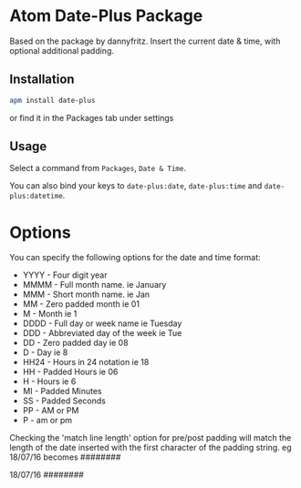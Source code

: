 # Atom Date-Plus Package

Based on the package by dannyfritz. Insert the current date & time, with optional
additional padding.

## Installation

```sh
apm install date-plus
```
or find it in the Packages tab under settings

## Usage

Select a command from `Packages`, `Date & Time`.

You can also bind your keys to `date-plus:date`, `date-plus:time` and `date-plus:datetime`.

# Options

You can specify the following options for the date and time format:

- YYYY - Four digit year
- MMMM - Full month name. ie January
- MMM  - Short month name. ie Jan
- MM   - Zero padded month ie 01
- M    - Month ie 1
- DDDD - Full day or week name ie Tuesday
- DDD  - Abbreviated day of the week ie Tue
- DD   - Zero padded day ie 08
- D    - Day ie 8
- HH24 - Hours in 24 notation ie 18
- HH   - Padded Hours ie 06
- H    - Hours ie 6
- MI   - Padded Minutes
- SS   - Padded Seconds
- PP   - AM or PM
- P    - am or pm

Checking the 'match line length' option for pre/post padding will match the
length of the date inserted with the first character of the padding string.
eg
18/07/16
becomes
########

18/07/16
########
